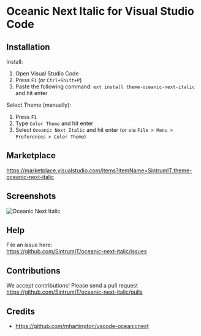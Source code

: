 # Oceanic Next Italic for Visual Studio Code

## Installation
Install:  
1. Open Visual Studio Code  
2. Press `F1` (or `Ctrl+Shift+P`)  
3. Paste the following command: `ext install theme-oceanic-next-italic` and hit enter

Select Theme (manually):  
1. Press `F1`  
2. Type `Color Theme` and hit enter  
3. Select `Oceanic Next Italic` and hit enter (or via `File > Menu > Preferences > Color Theme`)

## Marketplace
https://marketplace.visualstudio.com/items?itemName=SintrumIT.theme-oceanic-next-italic

## Screenshots
![Oceanic Next Italic](https://raw.githubusercontent.com/SintrumIT/oceanic-next-italic/master/images/screenshot.png "Oceanic Next Italic")

## Help
File an issue here:  
https://github.com/SintrumIT/oceanic-next-italic/issues

## Contributions
We accept contributions! Please send a pull request  
https://github.com/SintrumIT/oceanic-next-italic/pulls

## Credits
* https://github.com/mhartington/vscode-oceanicnext
